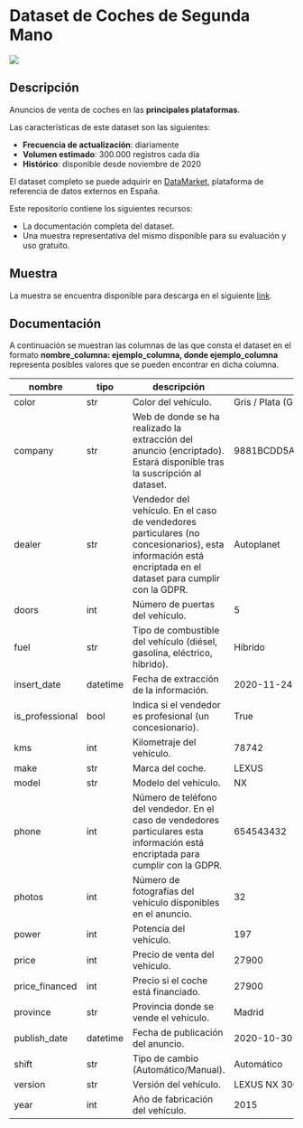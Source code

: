 # Dataset de Coches de Segunda Mano
<a href="https://datamarket.es">
  <img src="https://datamarket.es/static/core/img/banners/coches-de-segunda-mano-banner.png">
</a>

## Descripción

Anuncios de venta de coches en las __principales plataformas__. 

Las características de este dataset son las siguientes:

* __Frecuencia de actualización__: diariamente
* __Volumen estimado__: 300.000 registros cada día
* __Histórico__: disponible desde noviembre de 2020

El dataset completo se puede adquirir en [DataMarket](https://datamarket.es/#coches-de-segunda-mano-dataset), plataforma de referencia de datos externos en España. 

Este repositorio contiene los siguientes recursos:

* La documentación completa del dataset.
* Una muestra representativa del mismo disponible para su evaluación y uso gratuito.

## Muestra

La muestra se encuentra disponible para descarga en el siguiente [link](https://github.com/Data-Market/coches-de-segunda-mano/blob/main/coches-de-segunda-mano-sample.csv).

## Documentación

A continuación se muestran las columnas de las que consta el dataset en el formato __nombre_columna: ejemplo_columna, donde ejemplo_columna__ representa posibles valores que se pueden encontrar en dicha columna.

| nombre | tipo | descripción | ejemplo |
|--------|------|-------------|---------|
| color | str | Color del vehículo. |  Gris / Plata (GRIS) |
| company | str | Web de donde se ha realizado la extracción del anuncio (encriptado). Estará disponible tras la suscripción al dataset. | 9881BCDD5A0AD4733037B3FB25E69C3A |
| dealer | str | Vendedor del vehículo. En el caso de vendedores particulares (no concesionarios), esta información está encriptada en el dataset para cumplir con la GDPR. | Autoplanet |
| doors | int | Número de puertas del vehículo. | 5 |
| fuel | str | Tipo de combustible del vehículo (diésel, gasolina, eléctrico, híbrido). | Híbrido |
| insert_date | datetime | Fecha de extracción de la información. | 2020-11-24 00:00:00 |
| is_professional | bool | Indica si el vendedor es profesional (un concesionario). | True |
| kms | int | Kilometraje del vehículo. | 78742 |
| make | str | Marca del coche. | LEXUS |
| model | str | Modelo del vehículo. | NX |
| phone | int | Número de teléfono del vendedor. En el caso de vendedores particulares esta información está encriptada para cumplir con la GDPR. | 654543432 |
| photos | int | Número de fotografías del vehículo disponibles en el anuncio. | 32 |
| power | int | Potencia del vehículo. | 197 |
| price | int | Precio de venta del vehículo. | 27900 |
| price_financed | int | Precio si el coche está financiado. | 27900 |
| province | str | Provincia donde se vende el vehículo. | Madrid |
| publish_date | datetime | Fecha de publicación del anuncio. |  2020-10-30 11:24:56 |
| shift | str | Tipo de cambio (Automático/Manual). | Automático |
| version | str | Versión del vehículo. | LEXUS NX 300h F Sport 4WD Navibox 5p. |
| year | int | Año de fabricación del vehículo. | 2015 |
